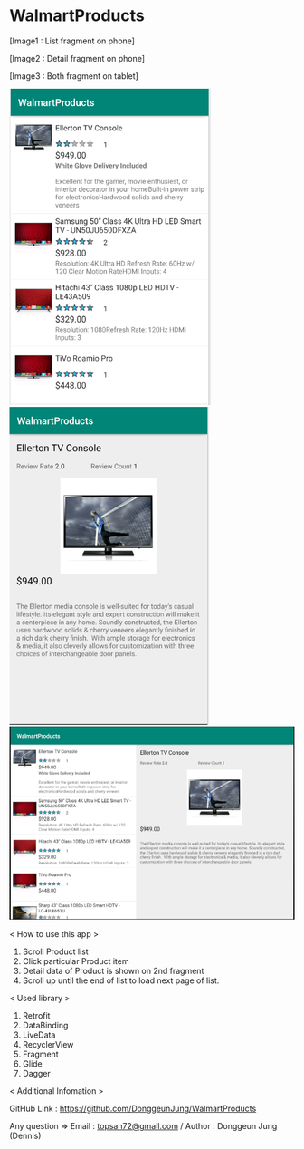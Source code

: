 # WalmartProducts

[Image1 : List fragment on phone]

[Image2 : Detail fragment on phone]

[Image3 : Both fragment on tablet]


<div>
<img src="https://github.com/DonggeunJung/WalmartProducts/blob/master/WalmartProducts_Capture01.png?raw=true width="400px"></img>
<img src="https://github.com/DonggeunJung/WalmartProducts/blob/master/WalmartProducts_Capture02.png?raw=true width="400px"></img>
<img src="https://github.com/DonggeunJung/WalmartProducts/blob/master/WalmartProducts_Capture03.png?raw=true width="400px"></img>
</div>


< How to use this app >
1. Scroll Product list
2. Click particular Product item
3. Detail data of Product is shown on 2nd fragment
4. Scroll up until the end of list to load next page of list.


< Used library >
1. Retrofit
2. DataBinding
3. LiveData
4. RecyclerView
5. Fragment
6. Glide
7. Dagger


< Additional Infomation >

GitHub Link : https://github.com/DonggeunJung/WalmartProducts

Any question => Email : topsan72@gmail.com / Author : Donggeun Jung (Dennis)
